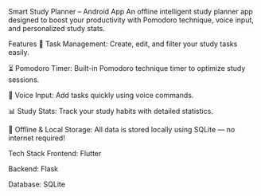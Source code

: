 Smart Study Planner – Android App
An offline intelligent study planner app designed to boost your productivity with Pomodoro technique, voice input, and personalized study stats.

Features
📅 Task Management: Create, edit, and filter your study tasks easily.

⏳ Pomodoro Timer: Built-in Pomodoro technique timer to optimize study sessions.

🎤 Voice Input: Add tasks quickly using voice commands.

📊 Study Stats: Track your study habits with detailed statistics.

💾 Offline & Local Storage: All data is stored locally using SQLite — no internet required!

Tech Stack
Frontend: Flutter

Backend: Flask

Database: SQLite
